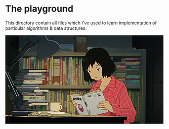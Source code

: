 # The playground

This directory contain all files which I've used to learn implementation of particular algorithms & data structures.

![Playground](../__misc/playground.gif)
